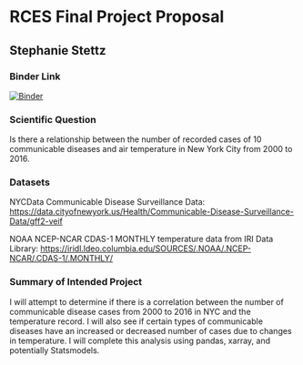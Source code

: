 # RCES Final Project Proposal
## Stephanie Stettz

### Binder Link
[![Binder](https://mybinder.org/badge_logo.svg)](https://mybinder.org/v2/gh/stephaniestettz/RCES-Final-Project/master)

### Scientific Question
Is there a relationship between the number of recorded cases of 10 communicable diseases and air temperature in New York City from 2000 to 2016.

### Datasets
NYCData Communicable Disease Surveillance Data: 
https://data.cityofnewyork.us/Health/Communicable-Disease-Surveillance-Data/gff2-veif

NOAA NCEP-NCAR CDAS-1 MONTHLY temperature data from IRI Data Library:
https://iridl.ldeo.columbia.edu/SOURCES/.NOAA/.NCEP-NCAR/.CDAS-1/.MONTHLY/

### Summary of Intended Project
I will attempt to determine if there is a correlation between the number of communicable disease cases from 2000 to 2016 in NYC and the temperature record. I will also see if certain types of communicable diseases have an increased or decreased number of cases due to changes in temperature.  I will complete this analysis using pandas, xarray, and potentially Statsmodels.  


